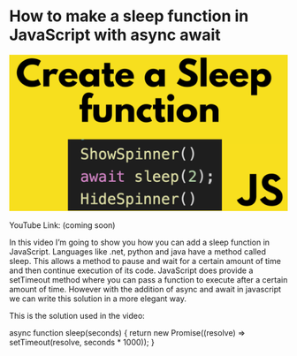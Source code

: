 # How to make a sleep function in JavaScript with async await

![alt text](cover.png)

YouTube Link: (coming soon)

In this video I’m going to show you how you can add a sleep function in JavaScript. Languages like .net, python and java have a method called sleep. This allows a method to pause and wait for a certain amount of time and then continue execution of its code. JavaScript does provide a setTimeout method where you can pass a function to execute after a certain amount of time. However with the addition of async and await in javascript we can write this solution in a more elegant way.

This is the solution used in the video:

async function sleep(seconds) {
return new Promise((resolve) => setTimeout(resolve, seconds \* 1000));
}
